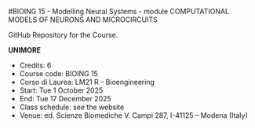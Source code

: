 #BIOING 15 - Modelling Neural Systems - module COMPUTATIONAL MODELS OF NEURONS AND MICROCIRCUITS

GitHub Repository for the Course.

**UNIMORE**
- Credits:          6
- Course code:      BIOING 15
- Corso di Laurea:  LM21 R - Bioengineering
- Start:            Tue 1 October 2025
- End:              Tue 17 December 2025
- Class schedule:   see the website
- Venue:            ed. Scienze Biomediche V. Campi 287, I-41125 – Modena (Italy)


